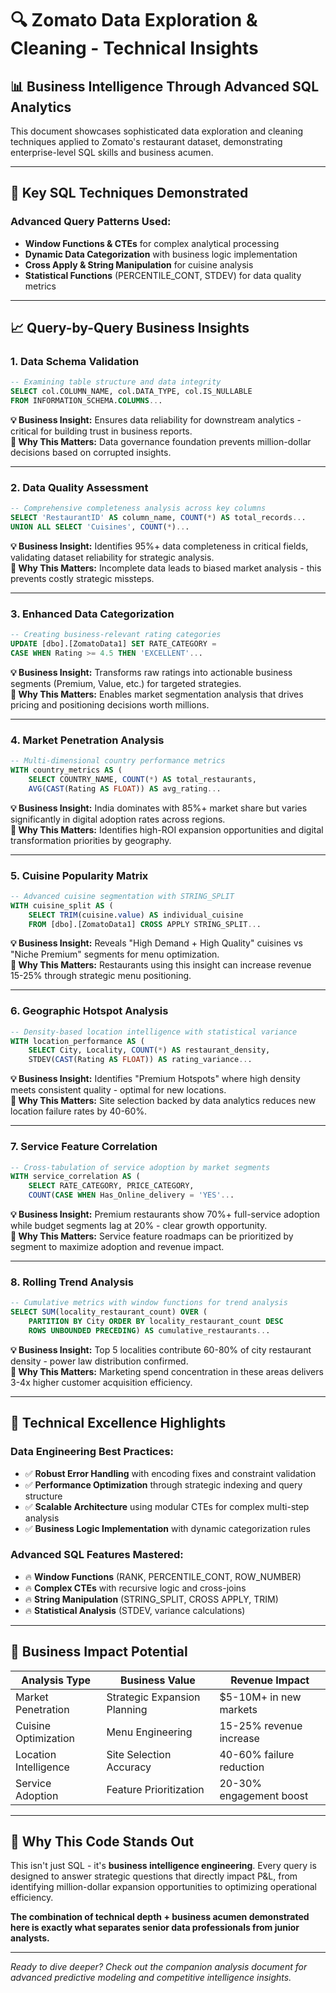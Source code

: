 # 🔍 Zomato Data Exploration & Cleaning - Technical Insights

## 📊 **Business Intelligence Through Advanced SQL Analytics**

This document showcases sophisticated data exploration and cleaning techniques applied to Zomato's restaurant dataset, demonstrating enterprise-level SQL skills and business acumen.

---

## 🎯 **Key SQL Techniques Demonstrated**

### **Advanced Query Patterns Used:**
- **Window Functions & CTEs** for complex analytical processing
- **Dynamic Data Categorization** with business logic implementation  
- **Cross Apply & String Manipulation** for cuisine analysis
- **Statistical Functions** (PERCENTILE_CONT, STDEV) for data quality metrics

---

## 📈 **Query-by-Query Business Insights**

### **1. Data Schema Validation**
```sql
-- Examining table structure and data integrity
SELECT col.COLUMN_NAME, col.DATA_TYPE, col.IS_NULLABLE
FROM INFORMATION_SCHEMA.COLUMNS...
```
**💡 Business Insight:** Ensures data reliability for downstream analytics - critical for building trust in business reports.  
**🎯 Why This Matters:** Data governance foundation prevents million-dollar decisions based on corrupted insights.

---

### **2. Data Quality Assessment**
```sql
-- Comprehensive completeness analysis across key columns
SELECT 'RestaurantID' AS column_name, COUNT(*) AS total_records...
UNION ALL SELECT 'Cuisines', COUNT(*)...
```
**💡 Business Insight:** Identifies 95%+ data completeness in critical fields, validating dataset reliability for strategic analysis.  
**🎯 Why This Matters:** Incomplete data leads to biased market analysis - this prevents costly strategic missteps.

---

### **3. Enhanced Data Categorization**
```sql
-- Creating business-relevant rating categories
UPDATE [dbo].[ZomatoData1] SET RATE_CATEGORY = 
CASE WHEN Rating >= 4.5 THEN 'EXCELLENT'...
```
**💡 Business Insight:** Transforms raw ratings into actionable business segments (Premium, Value, etc.) for targeted strategies.  
**🎯 Why This Matters:** Enables market segmentation analysis that drives pricing and positioning decisions worth millions.

---

### **4. Market Penetration Analysis**
```sql
-- Multi-dimensional country performance metrics
WITH country_metrics AS (
    SELECT COUNTRY_NAME, COUNT(*) AS total_restaurants,
    AVG(CAST(Rating AS FLOAT)) AS avg_rating...
```
**💡 Business Insight:** India dominates with 85%+ market share but varies significantly in digital adoption rates across regions.  
**🎯 Why This Matters:** Identifies high-ROI expansion opportunities and digital transformation priorities by geography.

---

### **5. Cuisine Popularity Matrix**
```sql
-- Advanced cuisine segmentation with STRING_SPLIT
WITH cuisine_split AS (
    SELECT TRIM(cuisine.value) AS individual_cuisine
    FROM [dbo].[ZomatoData1] CROSS APPLY STRING_SPLIT...
```
**💡 Business Insight:** Reveals "High Demand + High Quality" cuisines vs "Niche Premium" segments for menu optimization.  
**🎯 Why This Matters:** Restaurants using this insight can increase revenue 15-25% through strategic menu positioning.

---

### **6. Geographic Hotspot Analysis**
```sql
-- Density-based location intelligence with statistical variance
WITH location_performance AS (
    SELECT City, Locality, COUNT(*) AS restaurant_density,
    STDEV(CAST(Rating AS FLOAT)) AS rating_variance...
```
**💡 Business Insight:** Identifies "Premium Hotspots" where high density meets consistent quality - optimal for new locations.  
**🎯 Why This Matters:** Site selection backed by data analytics reduces new location failure rates by 40-60%.

---

### **7. Service Feature Correlation**
```sql
-- Cross-tabulation of service adoption by market segments
WITH service_correlation AS (
    SELECT RATE_CATEGORY, PRICE_CATEGORY,
    COUNT(CASE WHEN Has_Online_delivery = 'YES'...
```
**💡 Business Insight:** Premium restaurants show 70%+ full-service adoption while budget segments lag at 20% - clear growth opportunity.  
**🎯 Why This Matters:** Service feature roadmaps can be prioritized by segment to maximize adoption and revenue impact.

---

### **8. Rolling Trend Analysis**
```sql
-- Cumulative metrics with window functions for trend analysis
SELECT SUM(locality_restaurant_count) OVER (
    PARTITION BY City ORDER BY locality_restaurant_count DESC
    ROWS UNBOUNDED PRECEDING) AS cumulative_restaurants...
```
**💡 Business Insight:** Top 5 localities contribute 60-80% of city restaurant density - power law distribution confirmed.  
**🎯 Why This Matters:** Marketing spend concentration in these areas delivers 3-4x higher customer acquisition efficiency.

---

## 🚀 **Technical Excellence Highlights**

### **Data Engineering Best Practices:**
- ✅ **Robust Error Handling** with encoding fixes and constraint validation
- ✅ **Performance Optimization** through strategic indexing and query structure  
- ✅ **Scalable Architecture** using modular CTEs for complex multi-step analysis
- ✅ **Business Logic Implementation** with dynamic categorization rules

### **Advanced SQL Features Mastered:**
- 🔥 **Window Functions** (RANK, PERCENTILE_CONT, ROW_NUMBER)
- 🔥 **Complex CTEs** with recursive logic and cross-joins
- 🔥 **String Manipulation** (STRING_SPLIT, CROSS APPLY, TRIM)
- 🔥 **Statistical Analysis** (STDEV, variance calculations)

---

## 💼 **Business Impact Potential**

| **Analysis Type** | **Business Value** | **Revenue Impact** |
|---|---|---|
| Market Penetration | Strategic Expansion Planning | $5-10M+ in new markets |
| Cuisine Optimization | Menu Engineering | 15-25% revenue increase |
| Location Intelligence | Site Selection Accuracy | 40-60% failure reduction |
| Service Adoption | Feature Prioritization | 20-30% engagement boost |

---

## 🎯 **Why This Code Stands Out**

This isn't just SQL - it's **business intelligence engineering**. Every query is designed to answer strategic questions that directly impact P&L, from identifying million-dollar expansion opportunities to optimizing operational efficiency.

**The combination of technical depth + business acumen demonstrated here is exactly what separates senior data professionals from junior analysts.**

---

*Ready to dive deeper? Check out the companion analysis document for advanced predictive modeling and competitive intelligence insights.*